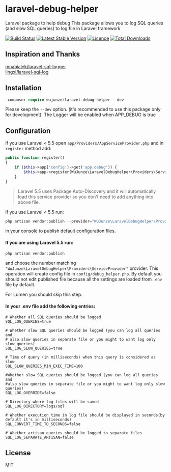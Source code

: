 # laravel-debug-helper
Laravel package to help debug
This package allows you to log SQL queries (and slow SQL queries) to log file in Laravel framework

[![Build Status](https://travis-ci.org/wujunze/laravel-debug-helper.svg?branch=master)](https://travis-ci.org/wujunze/laravel-debug-helper)
[![Latest Stable Version](https://poser.pugx.org/wujunze/laravel-debug-helper/v/stable.svg)](https://packagist.org/packages/wujunze/laravel-debug-helper)
[![Licence](https://poser.pugx.org/wujunze/laravel-debug-helper/license.svg)](https://packagist.org/packages/wujunze/laravel-debug-helper)
[![Total Downloads](https://poser.pugx.org/wujunze/laravel-debug-helper/downloads.svg)](https://packagist.org/packages/wujunze/laravel-debug-helper)


## Inspiration and Thanks
[mnabialek/laravel-sql-logger](https://github.com/mnabialek/laravel-sql-logger)   
[lingxi/laravel-sql-log](https://github.com/lingxi/laravel-sql-log)

## Installation

```php   
 composer require wujunze/laravel-debug-helper --dev 
```
   
Please keep the `--dev` option. (it's recommended to use this package only for development). 
The Logger will be enabled when APP_DEBUG is true

## Configuration

If you use Laravel < 5.5 open `app/Providers/AppServiceProvider.php` and in `register` method add:

```php
public function register()
{
    if ($this->app['config']->get('app.debug')) {
        $this->app->register(WuJunze\LaravelDebugHelper\Providers\ServiceProvider::class);
    }
}
```
    
> Laravel 5.5 uses Package Auto-Discovery and it will automatically load this service provider so you don't need to add anything into above file.
    
    
If you use Laravel < 5.5 run:
    
```php
php artisan vendor:publish --provider="WuJunze\LaravelDebugHelper\Providers\ServiceProvider"
```
    
in your console to publish default configuration files.
    
#### If you are using Laravel 5.5 run:
    
```php
php artisan vendor:publish
```
    
and choose the number matching `"WuJunze\LaravelDebugHelper\Providers\ServiceProvider"` provider.
This operation will create config file in `config/debug_helper.php`.
By default you should not edit published file because all the settings are loaded from `.env` file by default.

For Lumen you should skip this step. 
        
#### In your .env file add the following entries:

```
# Whether all SQL queries should be logged
SQL_LOG_QUERIES=true 

# Whether slow SQL queries should be logged (you can log all queries and
# also slow queries in separate file or you might to want log only slow queries)
SQL_LOG_SLOW_QUERIES=true

# Time of query (in milliseconds) when this query is considered as slow
SQL_SLOW_QUERIES_MIN_EXEC_TIME=100

#Whether slow SQL queries should be logged (you can log all queries and
#also slow queries in separate file or you might to want log only slow queries)
SQL_LOG_OVERRIDE=false

# Directory where log files will be saved
SQL_LOG_DIRECTORY=logs/sql

# Whether execution time in log file should be displayed in seconds(by default it's in milliseconds)
SQL_CONVERT_TIME_TO_SECONDS=false

# Whether artisan queries should be logged to separate files
SQL_LOG_SEPARATE_ARTISAN=false
```
    
## License
MIT


